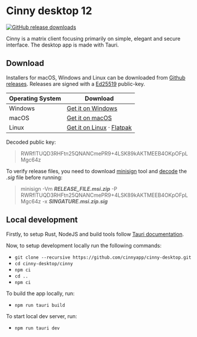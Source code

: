 # Cinny desktop 12

<a href="https://github.com/cinnyapp/cinny-desktop/releases">
  <img alt="GitHub release downloads" src="https://img.shields.io/github/downloads/cinnyapp/cinny-desktop/total?style=social"></a>

Cinny is a matrix client focusing primarily on simple, elegant and secure interface. The desktop app is made with Tauri.

## Download

Installers for macOS, Windows and Linux can be downloaded from [Github releases](https://github.com/cinnyapp/cinny-desktop/releases). Releases are signed with a [Ed25519](https://ed25519.cr.yp.to/) public-key.

Operating System | Download
---|---
Windows | <a href='https://github.com/cinnyapp/cinny-desktop/releases/latest/download/Cinny_desktop-x86_64.msi'>Get it on Windows</a>
macOS | <a href='https://github.com/cinnyapp/cinny-desktop/releases/latest/download/Cinny_desktop-universal.dmg'>Get it on macOS</a>
Linux | <a href='https://github.com/cinnyapp/cinny-desktop/releases/latest/download/Cinny_desktop-x86_64.AppImage'>Get it on Linux</a> · <a href='https://flathub.org/apps/details/in.cinny.Cinny'>Flatpak</a>

Decoded public key:
> RWRflTUQD3RHFtn25QNANCmePR9+4LSK89kAKTMEEB4OKpOFpLMgc64z

To verify release files, you need to download [minisign](https://jedisct1.github.io/minisign/) tool and [decode](https://www.base64decode.org/) the *.sig* file before running:
>  minisign -Vm ***RELEASE_FILE.msi.zip*** -P RWRflTUQD3RHFtn25QNANCmePR9+4LSK89kAKTMEEB4OKpOFpLMgc64z -x ***SINGATURE.msi.zip.sig***

## Local development

Firstly, to setup Rust, NodeJS and build tools follow [Tauri documentation](https://tauri.app/v1/guides/getting-started/prerequisites).

Now, to setup development locally run the following commands:
* `git clone --recursive https://github.com/cinnyapp/cinny-desktop.git`
* `cd cinny-desktop/cinny`
* `npm ci`
* `cd ..`
* `npm ci`

To build the app locally, run:
* `npm run tauri build`

To start local dev server, run:
* `npm run tauri dev`

